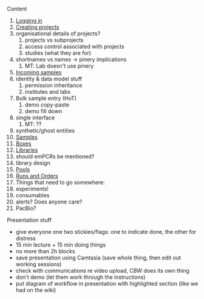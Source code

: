 Content

1. [Logging in](1-logging-in.md)
1. [Creating projects](2-projects.md)
  1. organisational details of projects?
      1. projects vs subprojects
      1. access control associated with projects
      1. studies (what they are for)
  1. shortnames vs names → pinery implications
      1. MT: Lab doesn't use pinery
1. [Incoming samples](3-incoming.md)
  1. identity & data model stuff
      1. permission inheritance
      1. institutes and labs
  1. Bulk sample entry (HoT)
      1. demo copy-paste
      1. demo fill down
  1. single interface
      1. MT: ??
  1. synthetic/ghost entities
1. [Samples](4-samples.md)
1. [Boxes](5-boxes.md)
1. [Libraries](6-libraries.md)
  1. should emPCRs be mentioned?
  1. library design
1. [Pools](7-pools.md)
1. [Runs and Orders](8-runs.md)
1. Things that need to go somewhere:
  1. experiments!
  1. consumables
  1. alerts? Does anyone care?
  1. PacBio?

Presentation stuff

* give everyone one two stickies/flags: one to indicate done, the other for distress
* 15 min lecture + 15 min doing things
* no more than 2h blocks
* save presentation using Camtasia (save whole thing, then edit out working sessions)
* check with communications re video upload, CBW does its own thing
* don't demo (let them work through the instructions)
* put diagram of workflow in presentation with highlighted section (like we had on the wiki)
